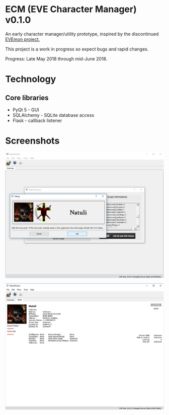 # ECM (EVE Character Manager) v0.1.0
An early character manager/utility prototype, inspired by the discontinued [EVEmon project.](https://github.com/evemondevteam/evemon)


This project is a work in progress so expect bugs and rapid changes.


Progress: Late May 2018 through mid-June 2018.


# Technology
## Core libraries
* PyQt 5 - GUI
* SQLAlchemy - SQLite database access
* Flask - callback listener

# Screenshots
![](docs/images/add_char.png)

![](docs/images/overview_char.png)
